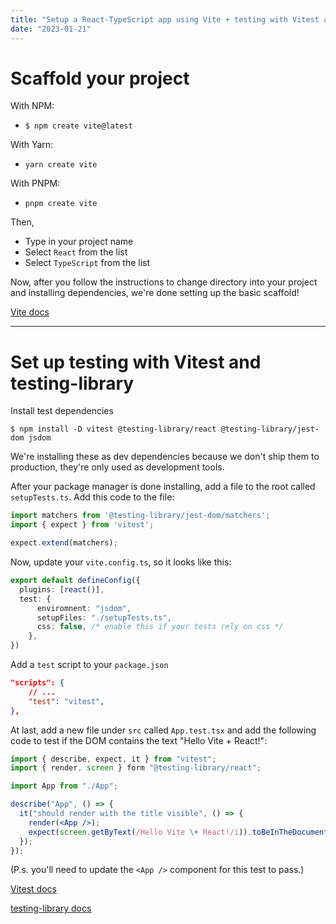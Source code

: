 ```yaml
---
title: "Setup a React-TypeScript app using Vite + testing with Vitest and testing-library"
date: "2023-01-21"
---
```


# Scaffold your project

With NPM: 
- `$ npm create vite@latest`

With Yarn: 
- `yarn create vite`

With PNPM: 
- `pnpm create vite`

Then,
- Type in your project name
- Select `React` from the list
- Select `TypeScript` from the list

Now, after you follow the instructions to change directory into your project and installing dependencies, we're done setting up the basic scaffold!

[Vite docs](https://vitejs.dev)

---

# Set up testing with Vitest and testing-library

Install test dependencies

`$ npm install -D vitest @testing-library/react @testing-library/jest-dom jsdom`

We're installing these as dev dependencies because we don't ship them to production, they're only used as development tools.

After your package manager is done installing, add a file to the root called `setupTests.ts`.
Add this code to the file: 

```ts
import matchers from '@testing-library/jest-dom/matchers';
import { expect } from 'vitest';

expect.extend(matchers);
```

Now, update your `vite.config.ts`, so it looks like this: 

```ts
export default defineConfig({
  plugins: [react()],
  test: {
      enviromnent: "jsdom",
      setupFiles: "./setupTests.ts",
      css: false, /* enable this if your tests rely on css */
    },
})
```

Add a `test` script to your `package.json`

```json
"scripts": {
    // ...
    "test": "vitest",
},
```

At last, add a new file under `src` called `App.test.tsx` and add the following code to test if the DOM contains the text "Hello Vite + React!":

```jsx
import { describe, expect, it } from "vitest";
import { render, screen } form "@testing-library/react";

import App from "./App";

describe("App", () => {
  it("should render with the title visible", () => {
    render(<App />);
    expect(screen.getByText(/Hello Vite \+ React!/i)).toBeInTheDocument();
  });
});
```

(P.s. you'll need to update the `<App />` component for this test to pass.)

[Vitest docs](https://vitest.dev)

[testing-library docs](https://testing-library.com)
